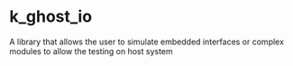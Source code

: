 # k_ghost_io
A library that allows the user to simulate embedded interfaces or complex modules to allow the testing on host system
